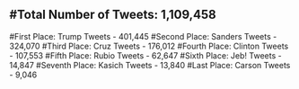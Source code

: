 #Total Number of Tweets: 1,109,458 
---
#First Place: Trump Tweets - 401,445
#Second Place: Sanders Tweets - 324,070
#Third Place: Cruz Tweets - 176,012
#Fourth Place: Clinton Tweets - 107,553
#Fifth Place: Rubio Tweets - 62,647
#Sixth Place: Jeb! Tweets - 14,847
#Seventh Place: Kasich Tweets - 13,840
#Last Place: Carson Tweets - 9,046
